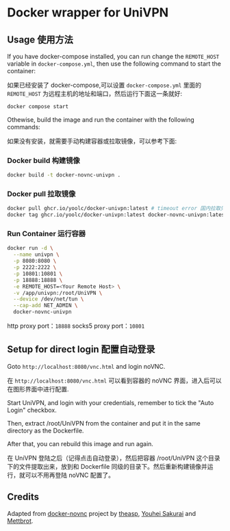 # Docker wrapper for UniVPN

## Usage 使用方法

If you have docker-compose installed, you can run change the `REMOTE_HOST` variable in `docker-compose.yml`, then use the following command to start the container:

如果已经安装了 docker-compose,可以设置 `docker-compose.yml` 里面的 `REMOTE_HOST` 为远程主机的地址和端口，然后运行下面这一条就好:

```bash
docker compose start
```

Othewise, build the image and run the container with the following commands:

如果没有安装，就需要手动构建容器或拉取镜像，可以参考下面:

### Docker build 构建镜像

```bash
docker build -t docker-novnc-univpn .
```

### Docker pull 拉取镜像

```bash
docker pull ghcr.io/yoolc/docker-univpn:latest # timeout error 国内拉取失败可以执行：docker pull ghcr.nju.edu.cn/yooLc/docker-univpn:latest
docker tag ghcr.io/yoolc/docker-univpn:latest docker-novnc-univpn:latest # retag image name 重命名镜像名
```

### Run Container 运行容器

```bash
docker run -d \
  --name univpn \
  -p 8080:8080 \
  -p 2222:2222 \
  -p 10801:10801 \
  -p 18888:18888 \
  -e REMOTE_HOST=<Your Remote Host> \
  -v /app/univpn:/root/UniVPN \
  --device /dev/net/tun \
  --cap-add NET_ADMIN \
  docker-novnc-univpn
```
http proxy port：`18888`
socks5 proxy port：`10801`

## Setup for direct login 配置自动登录

Goto `http://localhost:8080/vnc.html` and login noVNC.

在 `http://localhost:8080/vnc.html` 可以看到容器的 noVNC 界面，进入后可以在图形界面中进行配置.

Start UniVPN, and login with your credentials, remember to tick the "Auto Login" checkbox.

Then, extract /root/UniVPN from the container and put it in the same directory as the Dockerfile.

After that, you can rebuild this image and run again.

在 UniVPN 登陆之后（记得点击自动登录），然后把容器 /root/UniVPN 这个目录下的文件提取出来，放到和 Dockerfile 同级的目录下。然后重新构建镜像并运行，就可以不用再登陆 noVNC 配置了。

## Credits

Adapted from [docker-novnc](https://github.com/theasp/docker-novnc) project by [theasp](https://github.com/theasp), [Youhei Sakurai](https://github.com/sakurai-youhei) and [Mettbrot](https://github.com/Mettbrot).
